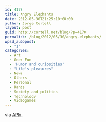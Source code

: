 ```yaml
---
id: 4178
title: Angry Elephants
date: 2012-05-30T21:25:10+00:00
author: Jorge Cortell
layout: post
guid: http://cortell.net/blog/?p=4178
permalink: /blog/2012/05/30/angry-elephants/
wpsd_autopost:
  - "1"
categories:
  - Art
  - Geek Fun
  - 'Humor and curiosities'
  - "Life's pleasures"
  - News
  - Others
  - Personal
  - Rants
  - Society and politics
  - Technology
  - Videogames
---
```

</p> 

via <a title="http://www.tv3.cat/apm" href="http://www.tv3.cat/apm" target="_blank">APM</a>.